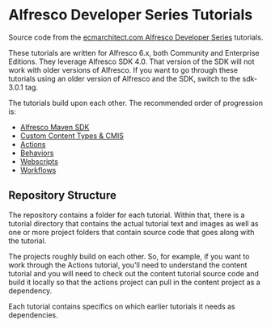 Alfresco Developer Series Tutorials
===================================

Source code from the [ecmarchitect.com Alfresco Developer Series](https://ecmarchitect.com/alfresco-developer-series) tutorials.

These tutorials are written for Alfresco 6.x, both Community and Enterprise
Editions. They leverage Alfresco SDK 4.0. That version of the SDK will not work
with older versions of Alfresco. If you want to go through these tutorials using
an older version of Alfresco and the SDK, switch to the sdk-3.0.1 tag.

The tutorials build upon each other. The recommended order of progression is:

* [Alfresco Maven SDK](https://ecmarchitect.com/alfresco-developer-series-tutorials/maven-sdk/tutorial/tutorial.html)
* [Custom Content Types & CMIS](https://ecmarchitect.com/alfresco-developer-series-tutorials/content/tutorial/tutorial.html)
* [Actions](https://ecmarchitect.com/alfresco-developer-series-tutorials/actions/tutorial/tutorial.html)
* [Behaviors](https://ecmarchitect.com/alfresco-developer-series-tutorials/behaviors/tutorial/tutorial.html)
* [Webscripts](https://ecmarchitect.com/alfresco-developer-series-tutorials/webscripts/tutorial/tutorial.html)
* [Workflows](https://ecmarchitect.com/alfresco-developer-series-tutorials/workflow/tutorial/tutorial.html)

Repository Structure
--------------------

The repository contains a folder for each tutorial. Within that, there is a
tutorial directory that contains the actual tutorial text and images as well as
one or more project folders that contain source code that goes along with the
tutorial.

The projects roughly build on each other. So, for example, if you want to work
through the Actions tutorial, you'll need to understand the content tutorial and
you will need to check out the content tutorial source code and build it locally
so that the actions project can pull in the content project as a dependency.

Each tutorial contains specifics on which earlier tutorials it needs as
dependencies.
